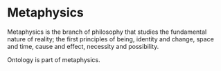 # Metaphysics

Metaphysics is the branch of philosophy that studies the fundamental nature of reality; the first principles of being, identity and change, space and time, cause and effect, necessity and possibility.

Ontology is part of metaphysics.
